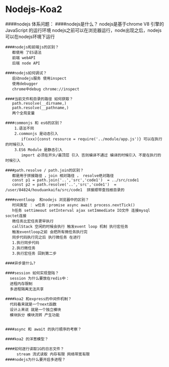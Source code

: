# Nodejs-Koa2
####nodejs 体系问题：
    ####nodejs是什么？
        nodejs是基于chrome V8 引擎的JavaScript 的运行环境
        nodejs之前可以在浏览器运行，node出现之后，nodejs可以在nodejs环境下运行

    ####nodejs和前端js的区别？
       都使用 了ES语法
       前端 webAPI
       后端 node API

    ####nodejs如何调试？
       启动nodejs服务 使用inspect
       使用debugger
       chrome中debug chrome://inspect

    ####当前文件和目录的路径 如何获取？
       path.resolve(__dirname,)
       path.resolve(__pathname,)
       两个全局变量

    ####commonjs 和 es6的区别？
        1.语法不同
        2.commonjs 是动态引入
           if(xxx){const resource = require('../module/app.js')} 可以在执行的时候引入
        3.ES6 Module 是静态引入
           import 必须在开头/最顶层 引入 否则编译不通过 编译的时候引入 不是在执行的时候引入 

    ####path.resolve / path.join的区别？
       都是用于拼接路径 ，join 相对路径 ， resolve绝对路径
       const p1 = path.join('..','src','code1')  = ../src/code1
       const p2 = path.resolve('..','src','code1')  = /user/84824/houduankaifa/src/code1  拼接顺带查找根目录的

    ####eventloop  和nodejs 浏览器中的区别？
       时间类型 ： w任务：promise async await process.nextTick()
       h任务 settimeout setInterval ajax setImmediate IO文件 连接mysql soctet连接
       微任务比宏任务更早执行
       callStack 空闲的时候会执行 触发event loop 机制 执行宏任务
       触发eventloop之前 会把所有微任务执行完
       同步代码执行完之后 执行微任务 在进行
       1.执行同步代码
       2.执行微任务
       3.执行宏任务 回到第二步

    ####异步是什么?

    ####session 如何实现登陆？
      session 为什么要放在redis中：
      进程内存限制
      多进程隔离无法共享

    ####koa2 和express的中间件机制？ 
      代码看来就是一个next函数
      设计上来说 就是一个独立模块
      模块拆分 模块流转 产生功能


    ####async 和 await 的执行顺序的考察？

    ####koa2 的洋葱模型？

    ####如何逐行读取1G的日志文件？
         stream 流式读取 内存有限 网络带宽有限
    ####nodejs为什么要开启多进程？




